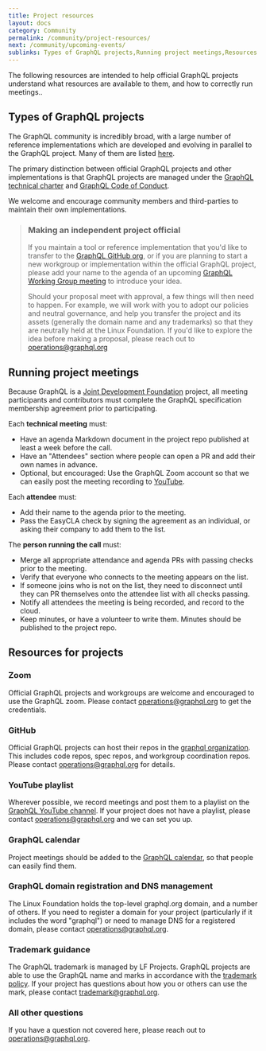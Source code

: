 ```yaml
---
title: Project resources
layout: docs
category: Community
permalink: /community/project-resources/
next: /community/upcoming-events/
sublinks: Types of GraphQL projects,Running project meetings,Resources for projects
---
```


The following resources are intended to help official GraphQL projects understand what resources are available to them, and how to correctly run meetings..

## Types of GraphQL projects

The GraphQL community is incredibly broad, with a large number of reference implementations which are developed and evolving in parallel to the GraphQL project. Many of them are listed [here](/code/).

The primary distinction between official GraphQL projects and other implementations is that GraphQL projects are managed under the [GraphQL technical charter](https://technical-charter.graphql.org) and [GraphQL Code of Conduct](https://code-of-conduct.graphql.org).

We welcome and encourage community members and third-parties to maintain their own implementations.

> ### Making an independent project official
> 
> If you maintain a tool or reference implementation that you'd like to transfer to the [GraphQL GitHub org](https://github.com/graphql), or if you are planning to start a new workgroup or implementation within the official GraphQL project, please add your name to the agenda of an upcoming [GraphQL Working Group meeting](https://github.com/graphql/graphql-wg/tree/HEAD/agendas) to introduce your idea.
> 
> Should your proposal meet with approval, a few things will then need to happen. For example, we will work with you to adopt our policies and neutral governance, and help you transfer the project and its assets (generally the domain name and any trademarks) so that they are neutrally held at the Linux Foundation. If you'd like to explore the idea before making a proposal, please reach out to [operations@graphql.org](mailto:operations@graphql.org)


## Running project meetings

Because GraphQL is a [Joint Development Foundation](https://www.jointdevelopment.org/) project, all meeting participants and contributors must complete the GraphQL specification membership agreement prior to participating.

Each **technical meeting** must:

* Have an agenda Markdown document in the project repo published at least a week before the call.
* Have an "Attendees" section where people can open a PR and add their own names in advance.
* Optional, but encouraged: Use the GraphQL Zoom account so that we can easily post the meeting recording to [YouTube](https://youtube.graphql.org).

Each **attendee** must:

* Add their name to the agenda prior to the meeting.
* Pass the EasyCLA check by signing the agreement as an individual, or asking their company to add them to the list.

The **person running the call** must:

* Merge all appropriate attendance and agenda PRs with passing checks prior to the meeting.
* Verify that everyone who connects to the meeting appears on the list.
* If someone joins who is not on the list, they need to disconnect until they can PR themselves onto the attendee list with all checks passing.
* Notify all attendees the meeting is being recorded, and record to the cloud.
* Keep minutes, or have a volunteer to write them. Minutes should be published to the project repo.


## Resources for projects

### Zoom

Official GraphQL projects and workgroups are welcome and encouraged to use the GraphQL zoom. Please contact [operations@graphql.org](mailto:operations@graphql.org) to get the credentials.

### GitHub

Official GraphQL projects can host their repos in the [graphql organization](https://github.com/graphql). This includes code repos, spec repos, and workgroup coordination repos. Please contact [operations@graphql.org](mailto:operations@graphql.org) for details.

### YouTube playlist

Wherever possible, we record meetings and post them to a playlist on the [GraphQL YouTube channel](https://youtube.graphql.org). If your project does not have a playlist, please contact [operations@graphql.org](mailto:operations@graphql.org) and we can set you up.

### GraphQL calendar

Project meetings should be added to the [GraphQL calendar](https://calendar.graphql.org), so that people can easily find them.

### GraphQL domain registration and DNS management

The Linux Foundation holds the top-level graphql.org domain, and a number of others. If you need to register a domain for your project (particularly if it includes the word "graphql") or need to manage DNS for a registered domain, please contact [operations@graphql.org](mailto:operations@graphql.org).

### Trademark guidance

The GraphQL trademark is managed by LF Projects. GraphQL projects are able to use the GraphQL name and marks in accordance with the [trademark policy](https://lfprojects.org/policies/trademark-policy/). If your project has questions about how you or others can use the mark, please contact [trademark@graphql.org](mailto:trademark@graphql.org).

### All other questions

If you have a question not covered here, please reach out to [operations@graphql.org](mailto:operations@graphql.org).
